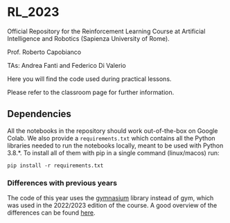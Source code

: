# RL_2023

Official Repository for the Reinforcement Learning Course at Artificial Intelligence and Robotics (Sapienza University of Rome).

Prof. Roberto Capobianco

TAs: Andrea Fanti and Federico Di Valerio

Here you will find the code used during practical lessons.

Please refer to the classroom page for further information.

## Dependencies

All the notebooks in the repository should work out-of-the-box on Google Colab. We also provide a `requirements.txt` which contains all the Python libraries needed to run the
notebooks locally, meant to be used with Python 3.8.*. To install all of them
with pip in a single command (linux/macos) run:

`pip install -r requirements.txt`

### Differences with previous years

The code of this year uses the
[gymnasium](https://gymnasium.farama.org/) library instead of gym, which
was used in the 2022/2023 edition of the course. A good overview of the differences can be
found [here](https://gymnasium.farama.org/content/migration-guide/).


